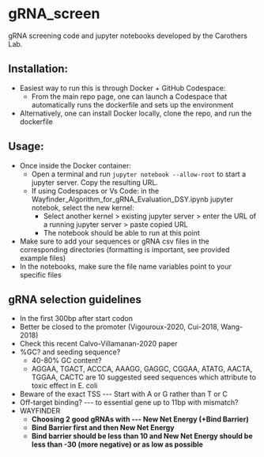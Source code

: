 
# gRNA_screen
gRNA screening code and jupyter notebooks developed by the Carothers Lab.

## Installation:
 - Easiest way to run this is through Docker + GitHub Codespace:
	- From the main repo page, one can launch a Codespace that automatically runs the dockerfile and sets up the environment
- Alternatively, one can install Docker locally, clone the repo, and run the dockerfile 

## Usage:
 - Once inside the Docker container:
 	- Open a terminal and run `jupyter notebook --allow-root` to start a jupyter server. Copy the resulting URL.
  	- If using Codespaces or Vs Code: in the Wayfinder_Algorithm_for_gRNA_Evaluation_DSY.ipynb jupyter notebok, select the new kernel:
   		-  Select another kernel > existing jupyter server > enter the URL of a running jupyter server > paste copied URL  
     	-  The notebook should be able to run at this point
 - Make sure to add your sequences or gRNA csv files in the corresponding directories (formatting is important, see provided example files)
 - In the notebooks, make sure the file name variables point to your specific files

## gRNA selection guidelines
- In the first 300bp after start codon
- Better be closed to the promoter (Vigouroux-2020, Cui-2018, Wang-2018)
- Check this recent Calvo-Villamanan-2020 paper
- %GC? and seeding sequence?
	- 40-80% GC content?
	- AGGAA, TGACT, ACCCA, AAAGG, GAGGC, CGGAA, ATATG, AACTA, TGGAA, CACTC are 10 suggested seed sequences which attribute to toxic effect in E. coli
- Beware of the exact TSS --- Start with A or G rather than T or C
- Off-target binding? --- to essential gene up to 11bp with mismatch?
- WAYFINDER
	- **Choosing 2 good gRNAs with --- New Net Energy (+Bind Barrier)**
	- **Bind Barrier first and then New Net Energy**
	- **Bind barrier should be less than 10 and New Net Energy should be less than -30 (more negative) or as low as possible**
